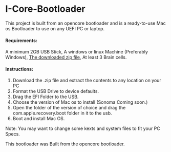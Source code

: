 # I-Core-Bootloader

This project is built from an opencore bootloader and is a ready-to-use Mac os Bootloader to use on any UEFI PC or laptop.

#### Requirements:

A minimum 2GB USB Stick,
A windows or linux Machine (Preferably Windows),
[The downloaded zip file](https://github.com/bigj42/I-core-Bootloader/releases/latest),
At least 3 Brain cells.


#### Instructions:

1. Download the .zip file and extract the contents to any location on your PC
2. Format the USB Drive to device defaults.
3. Drag the EFI Folder to the USB.
4. Choose the version of Mac os to install (Sonoma Coming soon.)
5. Open the folder of the version of choice and drag the com.apple.recovery.boot folder in it to the usb.
6. Boot and install Mac OS.

Note: You may want to change some kexts and system files to fit your PC Specs.

This bootloader was Built from the opencore bootloader.

